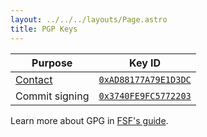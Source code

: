 ```yaml
---
layout: ../../../layouts/Page.astro
title: PGP Keys
---
```


| Purpose             | Key ID                                                      |
| ------------------- | ----------------------------------------------------------- |
| [Contact](/contact) | [`0xAD88177A79E1D3DC`](/contact/pgp/0xAD88177A79E1D3DC.asc) |
| Commit signing      | [`0x3740FE9FC5772203`](/contact/pgp/0x3740FE9FC5772203.asc) |

Learn more about GPG in [FSF's guide](https://emailselfdefense.fsf.org).
